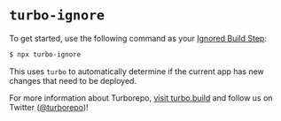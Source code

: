 # `turbo-ignore`

To get started, use the following command as your [Ignored Build Step](https://vercel.com/docs/concepts/projects/overview#ignored-build-step):

```sh
$ npx turbo-ignore
```

This uses `turbo` to automatically determine if the current app has new changes that need to be deployed.

For more information about Turborepo, [visit turbo.build](https://turbo.build) and follow us on Twitter ([@turborepo](https://twitter.com/turborepo))!
